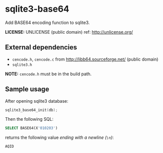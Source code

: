 # sqlite3-base64

Add BASE64 encoding function to sqlite3.

**LICENSE:** UNLICENSE (public domain) ref: <http://unlicense.org/>

## External dependencies

- `cencode.h`, `cencode.c` from <http://libb64.sourceforge.net/> (public domain)
- `sqlite3.h`

**NOTE:** `cencode.h` must be in the build path.

## Sample usage

After opening sqlite3 database:

```c
sqlite3_base64_init(db);
```

Then the following SQL:
```sql
SELECT BASE64(X'010203')
```

returns the following value _ending with a newline (`\n`)_:
```
AQID
```
